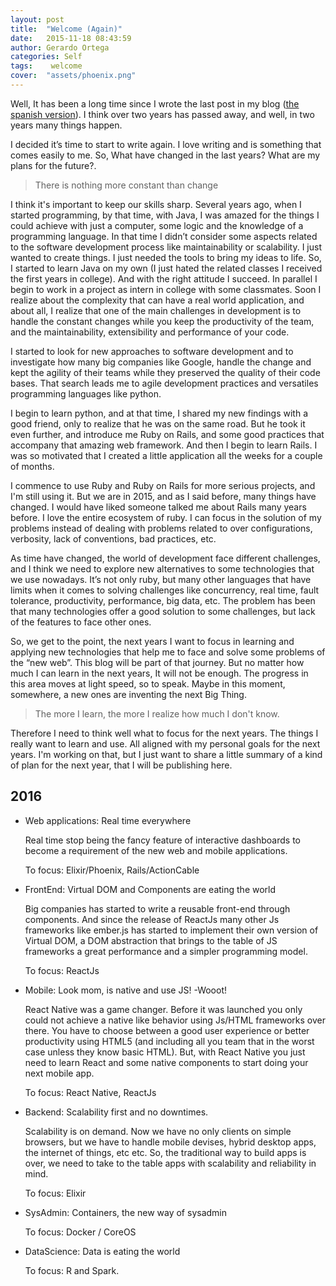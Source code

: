 ```yaml
---
layout: post
title:  "Welcome (Again)"
date:   2015-11-18 08:43:59
author: Gerardo Ortega
categories: Self
tags:	 welcome
cover:  "assets/phoenix.png"
---
```


Well, It has been a long time since I wrote the last post in my blog ([the spanish version][old-blog]). I think over two years has passed away, and well, in two years many things happen.

I decided it’s time to start to write again. I love writing and is something that comes easily to me. So, What have changed in the last years? What are my plans for the future?.  

> There is nothing more constant than change

I think it's important to keep our skills sharp. Several years ago, when I started  programming, by that time, with Java, I was amazed for the things I could achieve with just a computer, some logic and the knowledge of a programming language. In that time I didn’t consider some aspects related to the software development process like maintainability or scalability. I just wanted to create things. I just needed the tools to bring my ideas to life. So, I started to learn Java on my own (I just hated the related classes I received the first years in college). And with the right attitude I succeed. In parallel I begin to work in a project as intern in college with some classmates. Soon I realize about the complexity that can have a real world application, and about all, I realize that one of the main challenges in development is to handle the constant changes while you keep the productivity of the team, and the maintainability, extensibility and performance of your code.

I started to look for new approaches to software development and to investigate how many big companies like Google, handle the change and kept the agility of their teams while they preserved the quality of their code bases. That search leads me to agile development practices and versatiles programming languages like python.

I begin to learn python, and at that time, I shared my new findings with a good friend, only to realize that he was on the same road. But he took it even further, and introduce me Ruby on Rails, and some good practices that accompany that amazing web framework. And then I begin to learn Rails. I was so motivated that I created a little application all the weeks for a couple of months.

I commence to use Ruby and Ruby on Rails for more serious projects, and I'm still using it. But we are in 2015, and as I said before, many things have changed. I would have liked someone talked me about Rails many years before. I love the entire ecosystem of ruby. I can focus in the solution of my problems instead of dealing with problems related to over configurations, verbosity, lack of conventions, bad practices, etc.

As time have changed, the world of development face different challenges, and I think we need to explore new alternatives to some technologies that we use nowadays. It’s not only ruby, but many other languages that have limits when it comes to solving challenges like concurrency, real time, fault tolerance, productivity, performance, big data, etc. The problem has been that many technologies offer a good solution to some challenges, but lack of the features to face other ones.

So, we get to the point, the next years I want to focus in learning and applying new technologies that help me to face and solve some problems of the “new web”. This blog will be part of that journey. But no matter how much I can learn in the next years, It will not be enough. The progress in this area moves at light speed, so to speak. Maybe in this moment, somewhere, a new ones are inventing the next Big Thing.

> The more I learn, the more I realize how much I don't know.

Therefore I need to think well what to focus for the next years. The things I really want to learn and use. All aligned with my personal goals for the next years. I'm working on that, but I just want to share a little summary of a kind of plan for the next year, that I will be publishing here.

## 2016

* Web applications: Real time everywhere

    Real time stop being the fancy feature of interactive dashboards to become a requirement of the new web and mobile applications.

    To focus: Elixir/Phoenix, Rails/ActionCable

* FrontEnd: Virtual DOM and Components are eating the world

    Big companies has started to write a reusable front-end through components. And since the release of ReactJs many other Js frameworks like ember.js has started to implement their own version of Virtual DOM, a DOM abstraction that brings to the table of JS frameworks a great performance and a simpler programming model.

    To focus: ReactJs

* Mobile: Look mom, is native and use JS! -Wooot!

    React Native was a game changer. Before it was launched you only could not achieve a native like behavior using Js/HTML frameworks over there. You have to choose between a good user experience or better productivity using HTML5 (and including all you team that in the worst case unless they know basic HTML). But, with React Native you just need to learn React and some native components to start doing your next mobile app.

    To focus: React Native, ReactJs

* Backend: Scalability first and no downtimes.

    Scalability is on demand. Now we have no only clients on simple browsers, but we have to handle mobile devises, hybrid desktop apps, the internet of things, etc etc. So, the traditional way to build apps is over, we need to take to the table apps with scalability and reliability in mind.

    To focus: Elixir

* SysAdmin: Containers, the new way of sysadmin

    To focus: Docker / CoreOS

* DataScience: Data is eating the world

    To focus: R and Spark.


[old-blog]: http://blog.g3ortega.com

